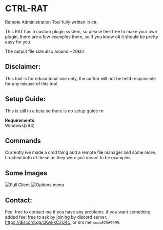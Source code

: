 # CTRL-RAT
Remote Administration Tool fully written in c#.

This RAT has a custom plugin system, so please feel free to make your own plugin, there are a few examples there, so if you know c# it should be pretty easy for you

The output file size also around ~20kb!

## **Disclaimer:**

This tool is for educational use only, the author will not be held responsible for any misuse of this tool.

## **Setup Guide:**
This is still in a beta so there is no setup guide rn

**Requirements:**\
Windows(x64)

## **Commands**
Currently ive made a cmd thing and a remote file manager and some more.\
I rushed both of these as they were just meant to be examples.

## **Some Images**
![Full Client](Images/1.png?raw=true)
![Options menu](Images/2.png?raw=true)

## **Contact:**
Feel free to contact me if you have any problems.
if you want something added feel free to ask by joining by discord server.\
https://discord.gg/cKwkkC2U4c, or dm me `moom825#9999`.
